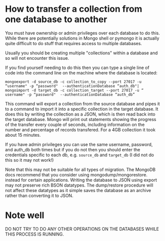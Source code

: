 # How to transfer a collection from one database to another

You must have ownership or admin privileges over each database to do this. While there are potentially solutions in 
Mongo shell or pymongo it is actually quite difficult to do stuff that requires access to multiple databases.

Usually you should be creating multiple "collections" within a database and so will not encounter this issue.

If you find yourself needing to do this then you can type a single line of code into the command line on the machine where
the database is located:

```
mongoexport -d source_db -c collection_to_copy --port 27017 -u “username" -p “password"  --authenticationDatabase “auth_db"|
mongoimport -d target_db -c collection_target --port 27017 -u “ username" -p “password"  --authenticationDatabase “auth_db”
```

This command will export a collection from the source database and pipes it to a command to import it into a specific 
collection in the target database. It does this by writing the collection as a JSON, which is then read back into the target
database. Mongo will print out statements showing the progress of the transfer every couple 
of seconds, including information on the number and percentage of records transfered. For a 4GB collection it took 
about 15 minutes. 

If you have admin privileges you can use the same username, password, and auth_db both times but if you do not then you should
enter the credentials specific to each db, e.g. `source_db` and `target_db` (I did not do this so it may not work!)

Note that this may not be suitable for all types of migration. The MongoDB docs recommend that you consider using mongodump/mongorestore.
instead for certain applications. Writing the database to JSON using export may not preserve rich BSON datatypes. The dump/restore procedure will not affect these datatypes as it simple saves the database as an archive rather than converting it to JSON.

# Note well

DO NOT TRY TO DO ANY OTHER OPERATIONS ON THE DATABASES WHILE THIS PROCESS IS RUNNING.

